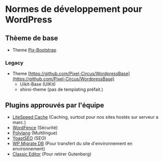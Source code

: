 # Normes de développement pour WordPress

## Thèeme de base

- Theme [Pix-Bootstrap](https://github.com/Pixel-Circus/PIX-ThemeBootstrap)

### Legacy

- Theme [https://github.com/Pixel-Circus/WordpressBase](https://github.com/Pixel-Circus/WordpressBase)
  - Uikit-Base (UIKit)
  - shiroi-theme (pas de templating préfait.)

## Plugins approuvés par l'équipe

- [LiteSpeed Cache](https://fr.wordpress.org/plugins/litespeed-cache/) (Caching, surtout pour nos sites hostés sur serveur a marc.)
- [WordFence](https://en-ca.wordpress.org/plugins/wordfence/) (Sécurité)
- [Polylang](https://en-ca.wordpress.org/plugins/polylang/) (Multilingue)
- [YoastSEO](https://en-ca.wordpress.org/plugins/wordpress-seo/) (SEO)
- [WP Migrate DB](https://fr.wordpress.org/plugins/wp-migrate-db/) (Pour transfert du site d'environnement en environnement)
- [Classic Editor](https://fr.wordpress.org/plugins/classic-editor/) (Pour retirer Gutenberg)
